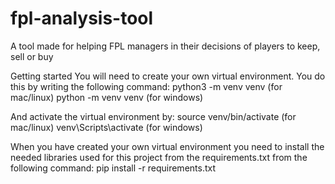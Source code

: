 # fpl-analysis-tool
A tool made for helping FPL managers in their decisions of players to keep, sell or buy

Getting started
You will need to create your own virtual environment. You do this by writing the following command:
python3 -m venv venv (for mac/linux)
python -m venv venv (for windows)

And activate the virtual environment by:
source venv/bin/activate (for mac/linux)
venv\Scripts\activate (for windows)

When you have created your own virtual environment you need to install the needed libraries used for this project from the requirements.txt from the following command:
pip install -r requirements.txt